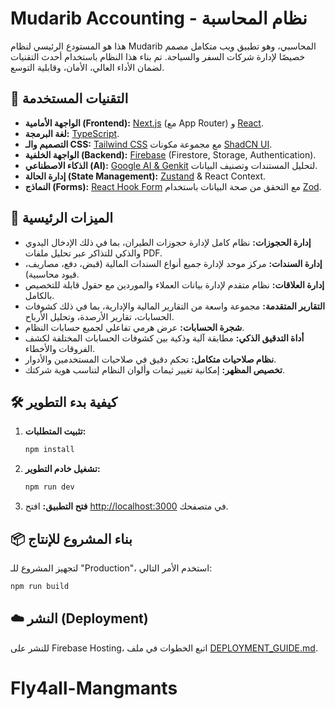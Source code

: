 # Mudarib Accounting - نظام المحاسبة

هذا هو المستودع الرئيسي لنظام Mudarib المحاسبي، وهو تطبيق ويب متكامل مصمم خصيصًا لإدارة شركات السفر والسياحة. تم بناء هذا النظام باستخدام أحدث التقنيات لضمان الأداء العالي، الأمان، وقابلية التوسع.

## 🚀 التقنيات المستخدمة

-   **الواجهة الأمامية (Frontend):** [Next.js](https://nextjs.org/) (مع App Router) و [React](https://react.dev/).
-   **لغة البرمجة:** [TypeScript](https://www.typescriptlang.org/).
-   **التصميم والـ CSS:** [Tailwind CSS](https://tailwindcss.com/) مع مجموعة مكونات [ShadCN UI](https://ui.shadcn.com/).
-   **الواجهة الخلفية (Backend):** [Firebase](https://firebase.google.com/) (Firestore, Storage, Authentication).
-   **الذكاء الاصطناعي (AI):** [Google AI & Genkit](https://firebase.google.com/docs/genkit) لتحليل المستندات وتصنيف البيانات.
-   **إدارة الحالة (State Management):** [Zustand](https://zustand-demo.pmnd.rs/) & React Context.
-   **النماذج (Forms):** [React Hook Form](https://react-hook-form.com/) مع التحقق من صحة البيانات باستخدام [Zod](https://zod.dev/).

## 🌟 الميزات الرئيسية

-   **إدارة الحجوزات:** نظام كامل لإدارة حجوزات الطيران، بما في ذلك الإدخال اليدوي والذكي للتذاكر عبر تحليل ملفات PDF.
-   **إدارة السندات:** مركز موحد لإدارة جميع أنواع السندات المالية (قبض، دفع، مصاريف، قيود محاسبية).
-   **إدارة العلاقات:** نظام متقدم لإدارة بيانات العملاء والموردين مع حقول قابلة للتخصيص بالكامل.
-   **التقارير المتقدمة:** مجموعة واسعة من التقارير المالية والإدارية، بما في ذلك كشوفات الحسابات، تقارير الأرصدة، وتحليل الأرباح.
-   **شجرة الحسابات:** عرض هرمي تفاعلي لجميع حسابات النظام.
-   **أداة التدقيق الذكي:** مطابقة آلية وذكية بين كشوفات الحسابات المختلفة لكشف الفروقات والأخطاء.
-   **نظام صلاحيات متكامل:** تحكم دقيق في صلاحيات المستخدمين والأدوار.
-   **تخصيص المظهر:** إمكانية تغيير ثيمات وألوان النظام لتناسب هوية شركتك.

## 🛠️ كيفية بدء التطوير

1.  **تثبيت المتطلبات:**
    ```bash
    npm install
    ```
2.  **تشغيل خادم التطوير:**
    ```bash
    npm run dev
    ```
3.  **فتح التطبيق:**
    افتح [http://localhost:3000](http://localhost:3000) في متصفحك.

## 📦 بناء المشروع للإنتاج

لتجهيز المشروع للـ "Production"، استخدم الأمر التالي:

```bash
npm run build
```

## ☁️ النشر (Deployment)

للنشر على Firebase Hosting، اتبع الخطوات في ملف [DEPLOYMENT_GUIDE.md](DEPLOYMENT_GUIDE.md).
# Fly4all-Mangmants

